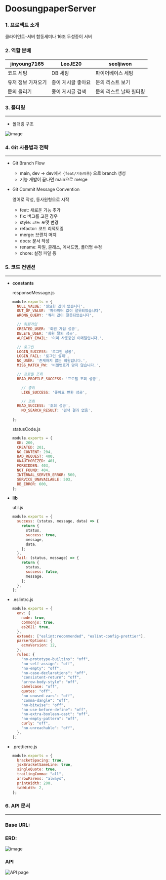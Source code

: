 # DoosungpaperServer
### 1. 프로젝트 소개
클라이언트-서버 합동세미나 16조 두성종이 서버

### 2. 역할 분배
| jinyoung7165 | LeeJE20 | seoljiwon |
| --- | --- | --- |
| 코드 세팅 | DB 세팅 | 파이어베이스 세팅 |
| 유저 정보 가져오기 | 종이 게시글 좋아요 | 문의 리스트 보기 |
| 문의 올리기 | 종이 게시글 검색 | 문의 리스트 날짜 필터링 |

### 3. 폴더링

---

- 폴더링 구조
    
![image](https://user-images.githubusercontent.com/42895142/143576319-92a9c43c-1cd1-46fd-ac92-7b2a3df6f17b.png)
    

### 4. Git 사용법과 전략

---

- Git Branch Flow
    - main, dev → dev에서 `{feat/기능이름}` 으로 branch 생성
    - 기능 개발이 끝나면 main으로 merge
- Git Commit Message Convention
    
    영어로 작성, 동사원형으로 시작
    
    - feat: 새로운 기능 추가
    - fix: 버그를 고친 경우
    - style: 코드 포맷 변경
    - refactor: 코드 리팩토링
    - merge: 브랜치 머지
    - docs: 문서 작성
    - rename: 파일, 클래스, 메서드명, 폴더명 수정
    - chore: 설정 파일 등

### 5. 코드 컨벤션

---

- **constants**
    
    responseMessage.js
    
    ```jsx
    module.exports = {
      NULL_VALUE: '필요한 값이 없습니다',
      OUT_OF_VALUE: '파라미터 값이 잘못되었습니다',
      WRONG_QUERY: '쿼리 값이 잘못되었습니다',
    
      // 회원가입
      CREATED_USER: '회원 가입 성공',
      DELETE_USER: '회원 탈퇴 성공',
      ALREADY_EMAIL: '이미 사용중인 이메일입니다.',
    
      // 로그인
      LOGIN_SUCCESS: '로그인 성공',
      LOGIN_FAIL: '로그인 실패',
      NO_USER: '존재하지 않는 회원입니다.',
      MISS_MATCH_PW: '비밀번호가 맞지 않습니다.',
    
      // 프로필 조회
      READ_PROFILE_SUCCESS: '프로필 조회 성공',
    
    	// 종이
    	LIKE_SUCCESS: '좋아요 변환 성공',
    
    	// 조회
      READ_SUCCESS: '조회 성공',
    	NO_SEARCH_RESULT: '검색 결과 없음',
    	
    };
    ```
    
    statusCode.js
    
    ```jsx
    module.exports = {
      OK: 200,
      CREATED: 201,
      NO_CONTENT: 204,
      BAD_REQUEST: 400,
      UNAUTHORIZED: 401,
      FORBIDDEN: 403,
      NOT_FOUND: 404,
      INTERNAL_SERVER_ERROR: 500,
      SERVICE_UNAVAILABLE: 503,
      DB_ERROR: 600,
    };
    ```
    
- **lib**
    
    util.js
    
    ```jsx
    module.exports = {
      success: (status, message, data) => {
        return {
          status,
          success: true,
          message,
          data,
        };
      },
      fail: (status, message) => {
        return {
          status,
          success: false,
          message,
        };
      },
    };
    ```
    
- .eslintrc.js
    
    ```jsx
    module.exports = {
      env: {
        node: true,
        commonjs: true,
        es2021: true,
      },
      extends: ["eslint:recommended", "eslint-config-prettier"],
      parserOptions: {
        ecmaVersion: 12,
      },
      rules: {
        "no-prototype-builtins": "off",
        "no-self-assign": "off",
        "no-empty": "off",
        "no-case-declarations": "off",
        "consistent-return": "off",
        "arrow-body-style": "off",
        camelcase: "off",
        quotes: "off",
        "no-unused-vars": "off",
        "comma-dangle": "off",
        "no-bitwise": "off",
        "no-use-before-define": "off",
        "no-extra-boolean-cast": "off",
        "no-empty-pattern": "off",
        curly: "off",
        "no-unreachable": "off",
      },
    };
    ```
    
- .prettierrc.js
    
    ```jsx
    module.exports = {
      bracketSpacing: true,
      jsxBracketSameLine: true,
      singleQuote: true,
      trailingComma: "all",
      arrowParens: "always",
      printWidth: 200,
      tabWidth: 2,
    };
    ```
    

### 6. API 문서

---

### Base URL:

### ERD:
![image](https://user-images.githubusercontent.com/42895142/143576401-4ad58bde-bcad-4c00-b541-e2d239f19abe.png)

### API
![API page](https://www.notion.so/storypanda/api-108886224b6d4c18aef486fb3c5bd95e)
